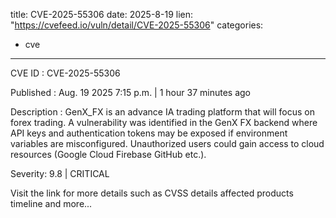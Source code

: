  
title: CVE-2025-55306
date: 2025-8-19
lien: "https://cvefeed.io/vuln/detail/CVE-2025-55306"
categories:
  - cve
---

CVE ID : CVE-2025-55306

Published :  Aug. 19
2025
7:15 p.m. | 1 hour
37 minutes ago

Description : GenX_FX is an advance IA trading platform that will focus on forex trading. A vulnerability was identified in the GenX FX backend where API keys and authentication tokens may be exposed if environment variables are misconfigured. Unauthorized users could gain access to cloud resources (Google Cloud
Firebase
GitHub
etc.).

Severity: 9.8 | CRITICAL

Visit the link for more details
such as CVSS details
affected products
timeline
and more...
